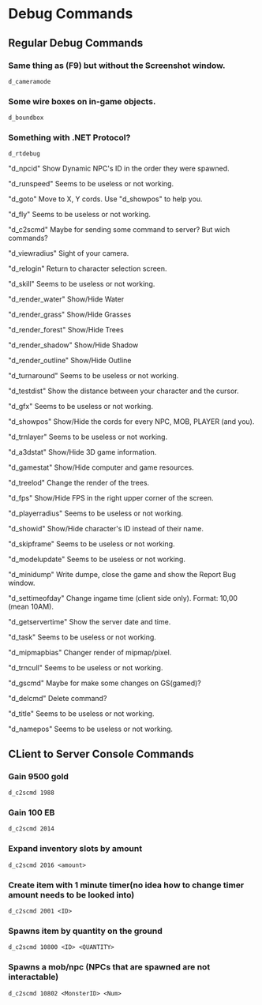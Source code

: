 # Debug Commands
## Regular Debug Commands
### Same thing as (F9) but without the Screenshot window.
``d_cameramode``
### Some wire boxes on in-game objects.
``d_boundbox``
### Something with .NET Protocol?
``d_rtdebug``

"d_npcid" Show Dynamic NPC's ID in the order they were spawned.

"d_runspeed" Seems to be useless or not working.

"d_goto" Move to X, Y cords. Use "d_showpos" to help you.

"d_fly" Seems to be useless or not working.

"d_c2scmd" Maybe for sending some command to server? But wich commands?

"d_viewradius" Sight of your camera.

"d_relogin" Return to character selection screen.

"d_skill" Seems to be useless or not working.

"d_render_water" Show/Hide Water

"d_render_grass" Show/Hide Grasses

"d_render_forest" Show/Hide Trees

"d_render_shadow" Show/Hide Shadow

"d_render_outline" Show/Hide Outline

"d_turnaround" Seems to be useless or not working.

"d_testdist" Show the distance between your character and the cursor.

"d_gfx" Seems to be useless or not working.

"d_showpos" Show/Hide the cords for every NPC, MOB, PLAYER (and you).

"d_trnlayer" Seems to be useless or not working.

"d_a3dstat" Show/Hide 3D game information.

"d_gamestat" Show/Hide computer and game resources.

"d_treelod" Change the render of the trees.

"d_fps" Show/Hide FPS in the right upper corner of the screen.

"d_playerradius" Seems to be useless or not working.

"d_showid" Show/Hide character's ID instead of their name.

"d_skipframe" Seems to be useless or not working.

"d_modelupdate" Seems to be useless or not working.

"d_minidump" Write dumpe, close the game and show the Report Bug window.

"d_settimeofday" Change ingame time (client side only). Format: 10,00 (mean 10AM).

"d_getservertime" Show the server date and time.

"d_task" Seems to be useless or not working.

"d_mipmapbias" Changer render of mipmap/pixel.

"d_trncull" Seems to be useless or not working.

"d_gscmd" Maybe for make some changes on GS(gamed)?

"d_delcmd" Delete command?

"d_title" Seems to be useless or not working.

"d_namepos" Seems to be useless or not working.

## CLient to Server Console Commands
### Gain 9500 gold
``d_c2scmd 1988``
### Gain 100 EB
``d_c2scmd 2014``
### Expand inventory slots by amount
``d_c2scmd 2016 <amount>``
### Create item with 1 minute timer(no idea how to change timer amount needs to be looked into)
``d_c2scmd 2001 <ID>``
### Spawns item by quantity on the ground
``d_c2scmd 10800 <ID> <QUANTITY>``
### Spawns a mob/npc (NPCs that are spawned are not interactable)
``d_c2scmd 10802 <MonsterID> <Num>``
